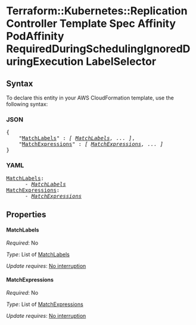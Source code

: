 # Terraform::Kubernetes::ReplicationController Template Spec Affinity PodAffinity RequiredDuringSchedulingIgnoredDuringExecution LabelSelector

## Syntax

To declare this entity in your AWS CloudFormation template, use the following syntax:

### JSON

<pre>
{
    "<a href="#matchlabels" title="MatchLabels">MatchLabels</a>" : <i>[ <a href="template-spec-affinity-podaffinity-requiredduringschedulingignoredduringexecution-labelselector-matchlabels.md">MatchLabels</a>, ... ]</i>,
    "<a href="#matchexpressions" title="MatchExpressions">MatchExpressions</a>" : <i>[ <a href="template-spec-affinity-podaffinity-requiredduringschedulingignoredduringexecution-labelselector-matchexpressions.md">MatchExpressions</a>, ... ]</i>
}
</pre>

### YAML

<pre>
<a href="#matchlabels" title="MatchLabels">MatchLabels</a>: <i>
      - <a href="template-spec-affinity-podaffinity-requiredduringschedulingignoredduringexecution-labelselector-matchlabels.md">MatchLabels</a></i>
<a href="#matchexpressions" title="MatchExpressions">MatchExpressions</a>: <i>
      - <a href="template-spec-affinity-podaffinity-requiredduringschedulingignoredduringexecution-labelselector-matchexpressions.md">MatchExpressions</a></i>
</pre>

## Properties

#### MatchLabels

_Required_: No

_Type_: List of <a href="template-spec-affinity-podaffinity-requiredduringschedulingignoredduringexecution-labelselector-matchlabels.md">MatchLabels</a>

_Update requires_: [No interruption](https://docs.aws.amazon.com/AWSCloudFormation/latest/UserGuide/using-cfn-updating-stacks-update-behaviors.html#update-no-interrupt)

#### MatchExpressions

_Required_: No

_Type_: List of <a href="template-spec-affinity-podaffinity-requiredduringschedulingignoredduringexecution-labelselector-matchexpressions.md">MatchExpressions</a>

_Update requires_: [No interruption](https://docs.aws.amazon.com/AWSCloudFormation/latest/UserGuide/using-cfn-updating-stacks-update-behaviors.html#update-no-interrupt)

